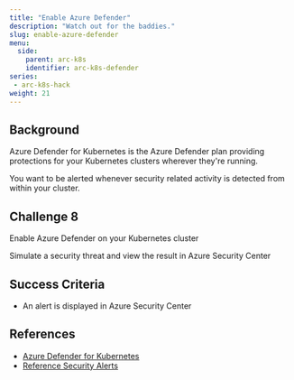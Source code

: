 ```yaml
---
title: "Enable Azure Defender"
description: "Watch out for the baddies."
slug: enable-azure-defender
menu:
  side:
    parent: arc-k8s
    identifier: arc-k8s-defender
series:
 - arc-k8s-hack
weight: 21
---
```


## Background

Azure Defender for Kubernetes is the Azure Defender plan providing protections for your Kubernetes clusters wherever they're running.

You want to be alerted whenever security related activity is detected from within your cluster.

## Challenge 8

Enable Azure Defender on your Kubernetes cluster

Simulate a security threat and view the result in Azure Security Center

## Success Criteria

* An alert is displayed in Azure Security Center

## References

* [Azure Defender for Kubernetes](https://docs.microsoft.com/azure/security-center/defender-for-kubernetes-azure-arc)
* [Reference Security Alerts](https://docs.microsoft.com/azure/security-center/alerts-reference#alerts-k8scluster)

